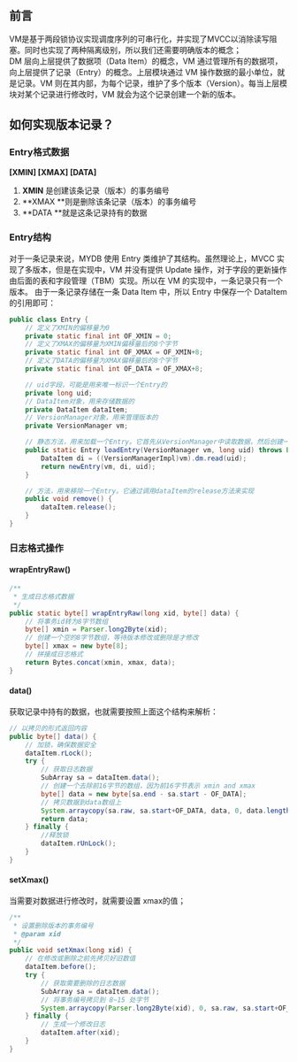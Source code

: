 ## 前言
VM是基于两段锁协议实现调度序列的可串行化，并实现了MVCC以消除读写阻塞。同时也实现了两种隔离级别，所以我们还需要明确版本的概念；<br />DM 层向上层提供了数据项（Data Item）的概念，VM 通过管理所有的数据项，向上层提供了记录（Entry）的概念。上层模块通过 VM 操作数据的最小单位，就是记录。VM 则在其内部，为每个记录，维护了多个版本（Version）。每当上层模块对某个记录进行修改时，VM 就会为这个记录创建一个新的版本。
## 如何实现版本记录？
### Entry格式数据
**[XMIN]	[XMAX]	[DATA]**

1. **XMIN** 是创建该条记录（版本）的事务编号
2. **XMAX **则是删除该条记录（版本）的事务编号
3. **DATA **就是这条记录持有的数据
### Entry结构
对于一条记录来说，MYDB 使用 Entry 类维护了其结构。虽然理论上，MVCC 实现了多版本，但是在实现中，VM 并没有提供 Update 操作，对于字段的更新操作由后面的表和字段管理（TBM）实现。所以在 VM 的实现中，一条记录只有一个版本。	由于一条记录存储在一条 Data Item 中，所以 Entry 中保存一个 DataItem 的引用即可：
```java
public class Entry {
    // 定义了XMIN的偏移量为0
    private static final int OF_XMIN = 0;
    // 定义了XMAX的偏移量为XMIN偏移量后的8个字节
    private static final int OF_XMAX = OF_XMIN+8;
    // 定义了DATA的偏移量为XMAX偏移量后的8个字节
    private static final int OF_DATA = OF_XMAX+8;

    // uid字段，可能是用来唯一标识一个Entry的
    private long uid;
    // DataItem对象，用来存储数据的
    private DataItem dataItem;
    // VersionManager对象，用来管理版本的
    private VersionManager vm;

    // 静态方法，用来加载一个Entry。它首先从VersionManager中读取数据，然后创建一个新的Entry
    public static Entry loadEntry(VersionManager vm, long uid) throws Exception {
        DataItem di = ((VersionManagerImpl)vm).dm.read(uid);
        return newEntry(vm, di, uid);
    }

    // 方法，用来移除一个Entry。它通过调用dataItem的release方法来实现
    public void remove() {
        dataItem.release();
    }
}
```
### 日志格式操作
#### wrapEntryRaw()
```java
/**
 * 生成日志格式数据
 */
public static byte[] wrapEntryRaw(long xid, byte[] data) {
    // 将事务id转为8字节数组
    byte[] xmin = Parser.long2Byte(xid);
    // 创建一个空的8字节数组，等待版本修改或删除是才修改
    byte[] xmax = new byte[8];
    // 拼接成日志格式
    return Bytes.concat(xmin, xmax, data);
}
```
#### data()
获取记录中持有的数据，也就需要按照上面这个结构来解析：
```java
// 以拷贝的形式返回内容
public byte[] data() {
    // 加锁，确保数据安全
    dataItem.rLock();
    try {
        // 获取日志数据
        SubArray sa = dataItem.data();
        // 创建一个去除前16字节的数组，因为前16字节表示 xmin and xmax
        byte[] data = new byte[sa.end - sa.start - OF_DATA];
        // 拷贝数据到data数组上
        System.arraycopy(sa.raw, sa.start+OF_DATA, data, 0, data.length);
        return data;
    } finally {
        //释放锁
        dataItem.rUnLock();
    }
}
```
#### setXmax()
当需要对数据进行修改时，就需要设置 xmax的值；
```java
/**
 * 设置删除版本的事务编号
 * @param xid
 */
public void setXmax(long xid) {
    // 在修改或删除之前先拷贝好旧数值
    dataItem.before();
    try {
        // 获取需要删除的日志数据
        SubArray sa = dataItem.data();
        // 将事务编号拷贝到 8~15 处字节
        System.arraycopy(Parser.long2Byte(xid), 0, sa.raw, sa.start+OF_XMAX, 8);
    } finally {
        // 生成一个修改日志
        dataItem.after(xid);
    }
}
```
